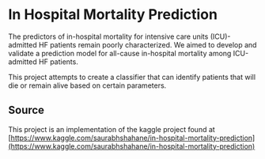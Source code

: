 # In Hospital Mortality Prediction

The predictors of in-hospital mortality for intensive care units (ICU)-admitted HF patients remain poorly characterized. We aimed to develop and validate a prediction model for all-cause in-hospital mortality among ICU-admitted HF patients.

This project attempts to create a classifier that can identify patients that will die or remain alive based on certain parameters.


## Source

This project is an implementation of the kaggle project found at [https://www.kaggle.com/saurabhshahane/in-hospital-mortality-prediction](https://www.kaggle.com/saurabhshahane/in-hospital-mortality-prediction)